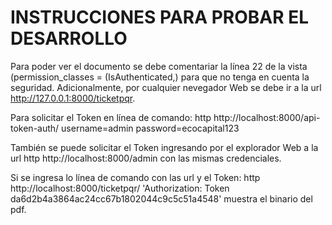 # INSTRUCCIONES PARA PROBAR EL DESARROLLO

Para poder ver el documento se debe comentariar la línea 22 de la vista (permission_classes = (IsAuthenticated,) para que no tenga en cuenta la seguridad. Adicionalmente, por cualquier nevegador Web se debe ir a la url http://127.0.0.1:8000/ticketpqr.

Para solicitar el Token en línea de comando: http http://localhost:8000/api-token-auth/ username=admin password=ecocapital123

También se puede solicitar el Token ingresando por el explorador Web a la url http http://localhost:8000/admin con las mismas credenciales.

Si se ingresa lo línea de comando con las url y el Token: http http://localhost:8000/ticketpqr/ 'Authorization: Token da6d2b4a3864ac24cc67b1802044c9c5c51a4548' muestra el binario del pdf.
